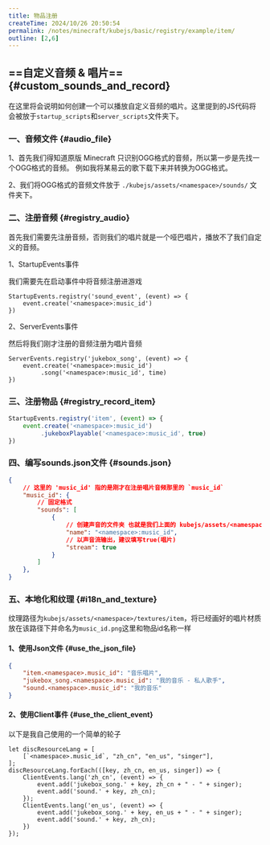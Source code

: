 ```yaml
---
title: 物品注册
createTime: 2024/10/26 20:50:54
permalink: /notes/minecraft/kubejs/basic/registry/example/item/
outline: [2,6]
---
```


## ==自定义音频 & 唱片== {#custom_sounds_and_record}

在这里将会说明如何创建一个可以播放自定义音频的唱片。这里提到的JS代码将会被放于`startup_scripts`和`server_scripts`文件夹下。

### 一、音频文件 {#audio_file}

1、首先我们得知道原版 Minecraft 只识别OGG格式的音频，所以第一步是先找一个OGG格式的音频。
例如我将某易云的歌下载下来并转换为OGG格式。

2、我们将OGG格式的音频文件放于 `./kubejs/assets/<namespace>/sounds/` 文件夹下。

### 二、注册音频 {#registry_audio}

首先我们需要先注册音频，否则我们的唱片就是一个哑巴唱片，播放不了我们自定义的音频。

1、StartupEvents事件

我们需要先在启动事件中将音频注册进游戏

```JS
StartupEvents.registry('sound_event', (event) => {
    event.create('<namespace>:music_id')
})
```

2、ServerEvents事件

然后将我们刚才注册的音频注册为唱片音频

```JS
ServerEvents.registry('jukebox_song', (event) => {
    event.create('<namespace>:music_id')
         .song('<namespace>:music_id', time)
})
```

### 三、注册物品 {#registry_record_item}

```js
StartupEvents.registry('item', (event) => {
    event.create('<namespace>:music_id')
         .jukeboxPlayable('<namespace>:music_id', true)
})
```

### 四、编写sounds.json文件 {#sounds.json}

```Json
{
    // 这里的 'music_id' 指的是刚才在注册唱片音频那里的 `music_id`
    "music_id": {
        // 固定格式
        "sounds": [
            {
                // 创建声音的文件夹 也就是我们上面的 kubejs/assets/<namespace>/sounds
                "name": "<namespace>:music_id",
                // 以声音流输出，建议填写true(唱片)
                "stream": true
            }
        ]
    },
}
```

### 五、本地化和纹理 {#i18n_and_texture}

纹理路径为`kubejs/assets/<namespace>/textures/item`，将已经画好的唱片材质放在该路径下并命名为`music_id.png`这里和物品id名称一样

#### 1、使用Json文件 {#use_the_json_file}

```Json
{
    "item.<namespace>.music_id": "音乐唱片",
    "jukebox_song.<namespace>.music_id": "我的音乐 - 私人歌手",
    "sound.<namespace>.music_id": "我的音乐"
}
```

#### 2、使用Client事件 {#use_the_client_event}

以下是我自己使用的一个简单的轮子

```JS
let discResourceLang = [
    [`<namespace>.music_id`, "zh_cn", "en_us", "singer"],
];
discResourceLang.forEach(([key, zh_cn, en_us, singer]) => {
    ClientEvents.lang('zh_cn', (event) => {
        event.add('jukebox_song.' + key, zh_cn + " - " + singer);
        event.add('sound.' + key, zh_cn);
    });
    ClientEvents.lang('en_us', (event) => {
        event.add('jukebox_song.' + key, en_us + " - " + singer);
        event.add('sound.' + key, zh_cn);
    })
});
```
